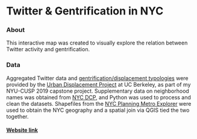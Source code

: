# Twitter & Gentrification in NYC

### About
This interactive map was created to visually explore the relation between Twitter activity and gentrification.

### Data
Aggregated Twitter data and [gentrification/displacement typologies](https://www.urbandisplacement.org/sites/default/files/images/udp_methodology_for_ny_-_jan_2019.pdf) were provided by the [Urban Displacement Project](http://www.urbandisplacement.org/) at UC Berkeley, as part of my NYU-CUSP 2019 capstone project. Supplementary data on neighborhood names was obtained from [NYC DCP](https://www1.nyc.gov/site/planning/data-maps/open-data/dwn-nynta.page), and Python was used to process and clean the datasets. Shapefiles from the [NYC Planning Metro Explorer](https://metroexplorer.planning.nyc.gov/about) were used to obtain the NYC geography and a spatial join via QGIS tied the two together.

#### [Website link](https://kpan125.github.io/twitter-gentrification-nyc/)
